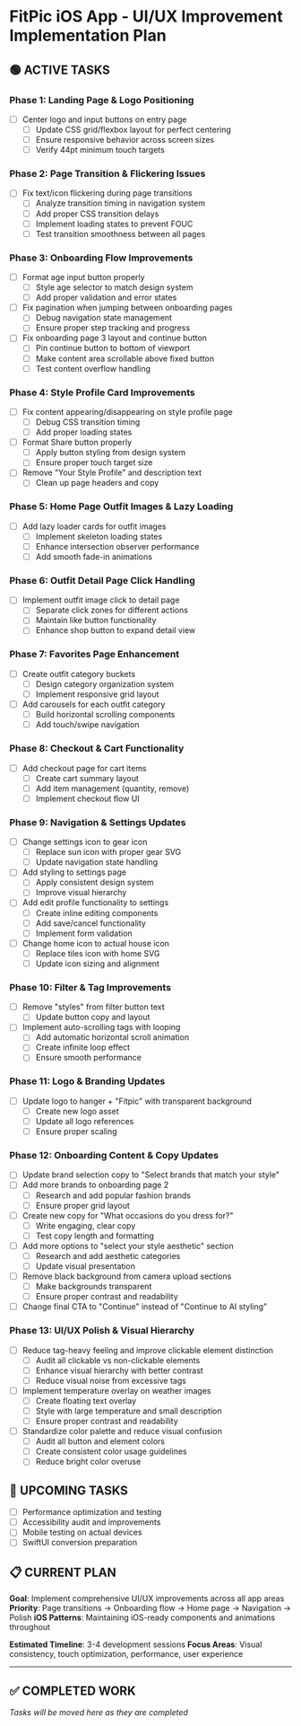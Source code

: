 # FitPic iOS App - UI/UX Improvement Implementation Plan

## 🟢 ACTIVE TASKS

### Phase 1: Landing Page & Logo Positioning
- [ ] Center logo and input buttons on entry page
  - [ ] Update CSS grid/flexbox layout for perfect centering
  - [ ] Ensure responsive behavior across screen sizes
  - [ ] Verify 44pt minimum touch targets

### Phase 2: Page Transition & Flickering Issues  
- [ ] Fix text/icon flickering during page transitions
  - [ ] Analyze transition timing in navigation system
  - [ ] Add proper CSS transition delays
  - [ ] Implement loading states to prevent FOUC
  - [ ] Test transition smoothness between all pages

### Phase 3: Onboarding Flow Improvements
- [ ] Format age input button properly
  - [ ] Style age selector to match design system
  - [ ] Add proper validation and error states
- [ ] Fix pagination when jumping between onboarding pages
  - [ ] Debug navigation state management
  - [ ] Ensure proper step tracking and progress
- [ ] Fix onboarding page 3 layout and continue button
  - [ ] Pin continue button to bottom of viewport
  - [ ] Make content area scrollable above fixed button
  - [ ] Test content overflow handling

### Phase 4: Style Profile Card Improvements
- [ ] Fix content appearing/disappearing on style profile page
  - [ ] Debug CSS transition timing
  - [ ] Add proper loading states
- [ ] Format Share button properly
  - [ ] Apply button styling from design system
  - [ ] Ensure proper touch target size
- [ ] Remove "Your Style Profile" and description text
  - [ ] Clean up page headers and copy

### Phase 5: Home Page Outfit Images & Lazy Loading
- [ ] Add lazy loader cards for outfit images
  - [ ] Implement skeleton loading states
  - [ ] Enhance intersection observer performance
  - [ ] Add smooth fade-in animations

### Phase 6: Outfit Detail Page Click Handling
- [ ] Implement outfit image click to detail page
  - [ ] Separate click zones for different actions
  - [ ] Maintain like button functionality
  - [ ] Enhance shop button to expand detail view

### Phase 7: Favorites Page Enhancement
- [ ] Create outfit category buckets
  - [ ] Design category organization system
  - [ ] Implement responsive grid layout
- [ ] Add carousels for each outfit category
  - [ ] Build horizontal scrolling components
  - [ ] Add touch/swipe navigation

### Phase 8: Checkout & Cart Functionality
- [ ] Add checkout page for cart items
  - [ ] Create cart summary layout
  - [ ] Add item management (quantity, remove)
  - [ ] Implement checkout flow UI

### Phase 9: Navigation & Settings Updates
- [ ] Change settings icon to gear icon
  - [ ] Replace sun icon with proper gear SVG
  - [ ] Update navigation state handling
- [ ] Add styling to settings page
  - [ ] Apply consistent design system
  - [ ] Improve visual hierarchy
- [ ] Add edit profile functionality to settings
  - [ ] Create inline editing components
  - [ ] Add save/cancel functionality
  - [ ] Implement form validation
- [ ] Change home icon to actual house icon
  - [ ] Replace tiles icon with home SVG
  - [ ] Update icon sizing and alignment

### Phase 10: Filter & Tag Improvements
- [ ] Remove "styles" from filter button text
  - [ ] Update button copy and layout
- [ ] Implement auto-scrolling tags with looping
  - [ ] Add automatic horizontal scroll animation
  - [ ] Create infinite loop effect
  - [ ] Ensure smooth performance

### Phase 11: Logo & Branding Updates
- [ ] Update logo to hanger + "Fitpic" with transparent background
  - [ ] Create new logo asset
  - [ ] Update all logo references
  - [ ] Ensure proper scaling

### Phase 12: Onboarding Content & Copy Updates
- [ ] Update brand selection copy to "Select brands that match your style"
- [ ] Add more brands to onboarding page 2
  - [ ] Research and add popular fashion brands
  - [ ] Ensure proper grid layout
- [ ] Create new copy for "What occasions do you dress for?"
  - [ ] Write engaging, clear copy
  - [ ] Test copy length and formatting
- [ ] Add more options to "select your style aesthetic" section
  - [ ] Research and add aesthetic categories
  - [ ] Update visual presentation
- [ ] Remove black background from camera upload sections
  - [ ] Make backgrounds transparent
  - [ ] Ensure proper contrast and readability
- [ ] Change final CTA to "Continue" instead of "Continue to AI styling"

### Phase 13: UI/UX Polish & Visual Hierarchy
- [ ] Reduce tag-heavy feeling and improve clickable element distinction
  - [ ] Audit all clickable vs non-clickable elements
  - [ ] Enhance visual hierarchy with better contrast
  - [ ] Reduce visual noise from excessive tags
- [ ] Implement temperature overlay on weather images
  - [ ] Create floating text overlay
  - [ ] Style with large temperature and small description
  - [ ] Ensure proper contrast and readability
- [ ] Standardize color palette and reduce visual confusion
  - [ ] Audit all button and element colors
  - [ ] Create consistent color usage guidelines
  - [ ] Reduce bright color overuse

## 🔴 UPCOMING TASKS
- [ ] Performance optimization and testing
- [ ] Accessibility audit and improvements
- [ ] Mobile testing on actual devices
- [ ] SwiftUI conversion preparation

## 📋 CURRENT PLAN
**Goal**: Implement comprehensive UI/UX improvements across all app areas
**Priority**: Page transitions → Onboarding flow → Home page → Navigation → Polish
**iOS Patterns**: Maintaining iOS-ready components and animations throughout

**Estimated Timeline**: 3-4 development sessions
**Focus Areas**: Visual consistency, touch optimization, performance, user experience

---

## ✅ COMPLETED WORK
*Tasks will be moved here as they are completed*